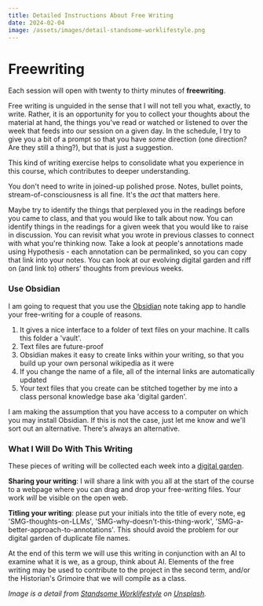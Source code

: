 ```yaml
---
title: Detailed Instructions About Free Writing
date: 2024-02-04
image: /assets/images/detail-standsome-worklifestyle.png
---
```


# Freewriting

Each session will open with twenty to thirty minutes of **freewriting**. 

Free writing is unguided in the sense that I will not tell you what, exactly, to write. Rather, it is an opportunity for you to collect your thoughts about the material at hand, the things you've read or watched or listened to over the week that feeds into our session on a given day. In the schedule, I try to give you a bit of a prompt so that you have _some_ direction (one direction? Are they still a thing?), but that is just a suggestion.

This kind of writing exercise helps to consolidate what you experience in this course, which contributes to deeper understanding.

You don't need to write in joined-up polished prose. Notes, bullet points, stream-of-consciousness is all fine. It's the _act_ that matters here.

Maybe try to identify the things that perplexed you in the readings before you came to class, and that you would like to talk about now. You can identify things in the readings for a given week that you would like to raise in discussion. You can revisit what you wrote in previous classes to connect with what you're thinking now. Take a look at people's annotations made using Hypothesis - each annotation can be permalinked, so you can copy that link into your notes. You can look at our evolving digital garden and riff on (and link to) others' thoughts from previous weeks.

### Use Obsidian 

I am going to request that you use the [Obsidian](https://obsidian.md) note taking app to handle your free-writing for a couple of reasons.

1. It gives a nice interface to a folder of text files on your machine. It calls this folder a 'vault'.
2. Text files are future-proof
3. Obsidian makes it easy to create links within your writing, so that you build up your own personal wikipedia as it were
4. If you change the name of a file, all of the internal links are automatically updated
5. Your text files that you create can be stitched together by me into a class personal knowledge base aka 'digital garden'.

I am making the assumption that you have access to a computer on which you may install Obsidian. If this is not the case, just let me know and we'll sort out an alternative. There's always an alternative.

### What I Will Do With This Writing

These pieces of writing will be collected each week into a [digital garden](https://maggieappleton.com/garden-history). 

**Sharing your writing**: I will share a link with you all at the start of the course to a webpage where you can drag and drop your free-writing files. Your work _will_ be visible on the open web.  

**Titling your writing**: please put your initials into the title of every note, eg 'SMG-thoughts-on-LLMs', 'SMG-why-doesn't-this-thing-work', 'SMG-a-better-approach-to-annotations'. This should avoid the problem for our digital garden of duplicate file names.

At the end of this term we will use this writing in conjunction with an AI to examine what it is we, as a group, think about AI. Elements of the free writing may be used to contribute to the project in the second term, and/or the Historian's Grimoire that we will compile as a class.

_Image is a detail from <a href="https://unsplash.com/@standsome?utm_content=creditCopyText&utm_medium=referral&utm_source=unsplash">Standsome Worklifestyle</a> on <a href="https://unsplash.com/photos/a-woman-sitting-at-a-desk-writing-on-a-piece-of-paper-n69F9zXJ8bk">Unsplash</a>._
